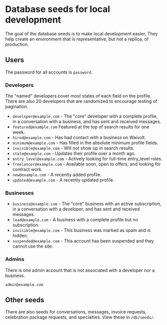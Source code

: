 # Database seeds for local development

The goal of the database seeds is to make local development easier. They help create an environment that is representative, but not a replica, of production.

## Users

The password for all accounts is `password`.

### Developers

The "named" developers cover most states of each field on the profile. There are also 20 developers that are randomized to encourage testing of pagination.

* `developer@example.com` - The "core" developer with a complete profile, in a conversation with a business, and has sent and received messages.
* `featured@example.com` Featured at the top of search results for one week.
* `hired@example.com` - Has had contact with a business on Waivolt.
* `minimum@example.com` - Has filled in the absolute minimum profile fields.
* `invisible@example.com` - Will not show up in search results.
* `stale@example.com` - Updates their profile over a month ago.
* `entry_level@example.com` - Actively looking for full-time entry_level roles.
* `freelancer@example.com` - Available soon, open to offers, and looking for contract work.
* `new@example.com` - A recently added profile.
* `updated@example.com` - A recently updated profile.

### Businesses

* `business@example.com` - The "core" business with an active subscription, in a conversation with a developer, and has sent and received messages.
* `lead@example.com` - A business with a complete profile but no subscription.
* `invisible@example.com` - This business was marked as spam and is hidden.
* `suspended@example.com` - This account has been suspended and they cannot use the site.

### Admins

There is one admin account that is not associated with a developer nor a business.

`admin@example.com`

## Other seeds

There are also seeds for conversations, messages, invoice requests, celebration package requests, and specialties. View these in `/db/seeds/`.
